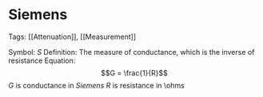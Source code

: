 # Siemens
Tags: [[Attenuation]], [[Measurement]]

Symbol: $S$
Definition: The measure of conductance, which is the inverse of resistance
Equation:
$$G = \frac{1}{R}$$
$G$ is conductance in *Siemens*
$R$ is resistance in \ohms